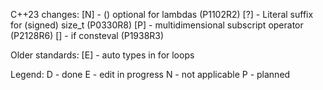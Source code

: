 C++23 changes:
[N] - () optional for lambdas (P1102R2)
[?] - Literal suffix for (signed) size_t (P0330R8)
[P] - multidimensional subscript operator (P2128R6)
[] - if consteval (P1938R3)

Older standards:
[E] - auto types in for loops

Legend:
D - done
E - edit in progress
N - not applicable
P - planned
